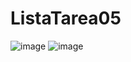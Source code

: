 # ListaTarea05
![image](https://user-images.githubusercontent.com/111929587/195252708-aa46b740-6e3a-42e3-b873-5b056d219b32.png)
![image](https://user-images.githubusercontent.com/111929587/195252778-439282a2-d6be-48ad-9363-88afff342b87.png)

